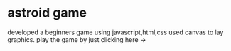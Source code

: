 # astroid game
developed a beginners game using javascript,html,css
used canvas to lay graphics.
play the game by just clicking here ->
